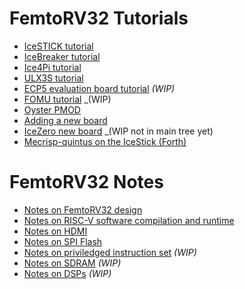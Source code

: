 FemtoRV32 Tutorials
===================

- [IceSTICK tutorial](IceStick.md)
- [IceBreaker tutorial](IceBreaker.md)
- [Ice4Pi tutorial](Ice4Pi.md)
- [ULX3S tutorial](ULX3S.md)
- [ECP5 evaluation board tutorial](ECP5_EVN.md) _(WIP)_
- [FOMU tutorial](FOMU.md) _(WIP)
- [Oyster PMOD](OysterPMOD.md)
- [Adding a new board](newboard.md)
- [IceZero new board](IceZero.md) _(WIP not in main tree yet)
- [Mecrisp-quintus on the IceStick (Forth)](https://github.com/BrunoLevy/learn-fpga/blob/master/FemtoRV/FIRMWARE/MECRISP_QUINTUS/README.md)

FemtoRV32 Notes
===============

- [Notes on FemtoRV32 design](DESIGN/FemtoRV32.md)
- [Notes on RISC-V software compilation and runtime](software.md)
- [Notes on HDMI](HDMI.md) 
- [Notes on SPI Flash](spi_flash.md)
- [Notes on priviledged instruction set](priviledged.md) _(WIP)_
- [Notes on SDRAM](SDRAM.md) _(WIP)_
- [Notes on DSPs](DSP.md) _(WIP)_
